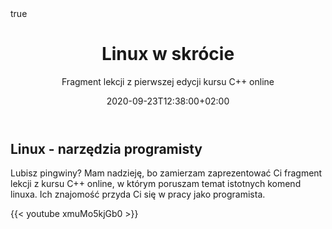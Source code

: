 ﻿---
title: "Linux w skrócie"
subtitle: "Fragment lekcji z pierwszej edycji kursu C++ online"
date: 2020-09-23T12:38:00+02:00
draft: false
author: ""
authorLink: ""
description: ""
summary: ""
url: "/post/linux-w-skrocie"

tags: ["c++", "kurs online", "narzędzia", "linux"]
categories: ["Post", "Kurs C++ online", "W skrócie"]
keywords: ["nauka linuxa", "podstawy linuxa", "tutorial linux"]
hiddenFromHomePage: false
hiddenFromSearch: false

featuredImage: "featured.png"
featuredImagePreview: "/post/linux-w-skrocie/featured.png"

toc:
  enable: false
math:
  enable: false
lightgallery: false
share:
  enable: true
comment:
  enable: true
license: ""
---

## Linux - narzędzia programisty

Lubisz pingwiny? Mam nadzieję, bo zamierzam zaprezentować Ci fragment lekcji z kursu C++ online, w którym poruszam temat istotnych komend linuxa. Ich znajomość przyda Ci się w pracy jako programista.

{{< youtube xmuMo5kjGb0 >}}
